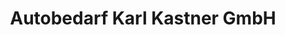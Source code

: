 ---
title: "Autobedarf Karl Kastner GmbH"
url: /graz/autobedarf-karl-kastner-gmbh/
shop: Autoteile
---